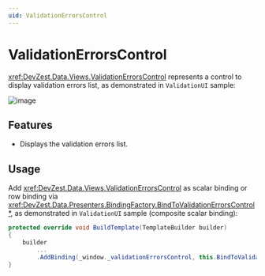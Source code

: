 ```yaml
---
uid: ValidationErrorsControl
---
```


# ValidationErrorsControl

<xref:DevZest.Data.Views.ValidationErrorsControl> represents a control to display validation errors list, as demonstrated in `ValidationUI` sample:

![image](/images/ValidationErrorsControl.jpg)

## Features

* Displays the validation errors list.

## Usage

Add <xref:DevZest.Data.Views.ValidationErrorsControl> as scalar binding or row binding via <xref:DevZest.Data.Presenters.BindingFactory.BindToValidationErrorsControl*>, as demonstrated in `ValidationUI` sample (composite scalar binding):

```csharp
protected override void BuildTemplate(TemplateBuilder builder)
{
    builder
        ...
        .AddBinding(_window._validationErrorsControl, this.BindToValidationErrorsControl());
}
```
